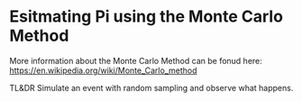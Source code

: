 # Esitmating Pi using the Monte Carlo Method

More information about the Monte Carlo Method can be fonud here:
https://en.wikipedia.org/wiki/Monte_Carlo_method

TL&DR Simulate an event with random sampling and observe what happens.
